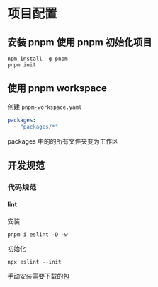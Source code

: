 # 项目配置

## 安装 pnpm 使用 pnpm 初始化项目

```
npm install -g pnpm
pnpm init
```

## 使用 pnpm workspace

创建 `pnpm-workspace.yaml`

```yaml
packages:
  - "packages/*"
```

packages 中的的所有文件夹变为工作区

## 开发规范

### 代码规范

#### lint

安装

```
pnpm i eslint -D -w
```

初始化

```
npx eslint --init
```

手动安装需要下载的包
